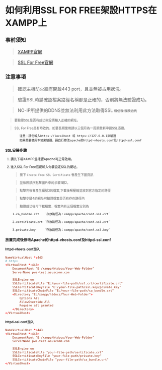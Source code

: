 # 如何利用SSL FOR FREE架設HTTPS在XAMPP上

### 事前須知

> [XAMPP官網](https://www.apachefriends.org/zh_tw/index.html)

> [SSL For Free官網](https://github.com/hauserJr/PuseServer)

### 注意事項
> 確認主機防火牆有開啟443 port，且並無被占用狀況。
 
> 驗證SSL時請確認檔案路徑名稱都是正確的，否則將無法驗證成功。
 
> NO-IP所提供的DDNS並無法利用此方法取得SSL <font size="1">~~相信我 我跌過坑~~<font size="1">

>要驗證SSL是否有成功架設請輸入正確的網址。

>SSL For Free是有時效的，如要長期使用請以三個月為一周期重新申請SSL憑證。
            
            注意：請勿輸入https://localhost 或 https://127.0.0.1來驗證
            如果需要使用本地來驗證，請自行修改apache的httpd-vhosts.conf及httpd-ssl.conf


### SSL安裝步驟
1. 請先下載XAMPP並確認Apache可正常啟用。

2. 進入SSL For Free官網輸入你要設定SSL的網址。
    > 按下 `Create Free SSL Certificate` 會產生下圖資訊
    
    > 並依照順序點擊圖片中的步驟1跟2。
    
    > 點擊完後會產生編號3的檔案,下載後解壓縮並放到官方指定的路徑
    
    > 點擊步驟4的網址可驗證檔案是否有存在路徑內
     
    > 驗證成功後可下載檔案，檔案內有三個檔案分別為
    
        1.ca_bundle.crt   `存放路徑為：xampp/apache/conf.ssl.crt`
	
        2.certificate.crt `存放路徑為：xampp/apache/conf.ssl.crt`
	
        3.private.key     `存放路徑為：xampp/apache/conf.ssl.key`

    
### 放置完成後修改Apache的httpd-vhosts.conf及httpd-ssl.conf
#### httpd-vhosts.conf加入
``` conf
NameVirtualHost *:443
# https
<VirtualHost *:443>
    DocumentRoot "E:/xampp/htdocs/Your-Web-Folder"
    ServerName pwa-test.asuscomm.com
	
    SSLEngine on
    SSLCertificateFile "E:/your-file-path/ssl.crt/certificate.crt"
    SSLCertificateKeyFile "E:/your-file-path/ssl.key/private.key"
    SSLCertificateChainFile "E:/your-file-path/ca_bundle.crt"
    <Directory "E:/xampp/htdocs/Your-Web-Folder">
        Options All
    	AllowOverride All
    	Require all granted
    </Directory>
</VirtualHost>
```

#### httpd-ssl.conf加入
``` conf
NameVirtualHost *:443
<VirtualHost *:443>
    DocumentRoot "E:/xampp/htdocs/Your-Web-Folder"
    ServerName pwa-test.asuscomm.com
	
    SSLEngine on
    SSLCertificateFile "your-file-path/certificate.crt"
    SSLCertificateKeyFile "your-file-path/private.key"
    SSLCertificateChainFile "your-file-path/ca_bundle.crt"
</VirtualHost>    
```





